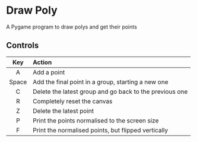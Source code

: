 # Draw Poly

A Pygame program to draw polys and get their points

## Controls

Key | Action
:---:|:---
A | Add a point
Space | Add the final point in a group, starting a new one
C | Delete the latest group and go back to the previous one
R | Completely reset the canvas
Z | Delete the latest point
P | Print the points normalised to the screen size
F | Print the normalised points, but flipped vertically
